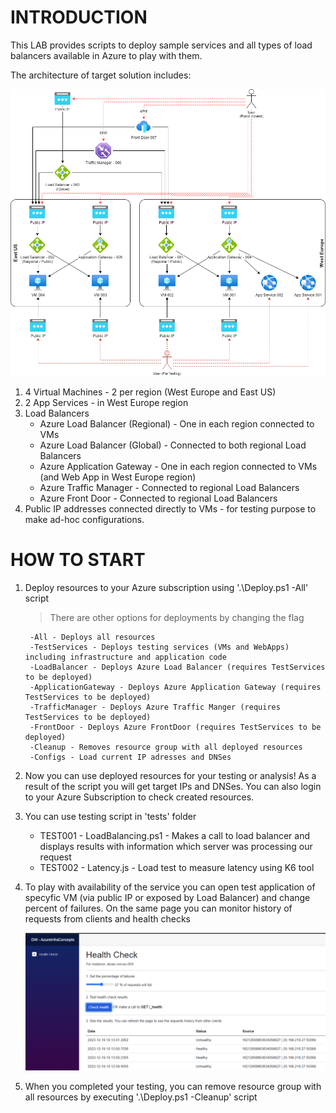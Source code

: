 # INTRODUCTION

This LAB provides scripts to deploy sample services and all types of load balancers available in Azure to play with them. 

The architecture of target solution includes:

![Architecture](.attachments\img_001_architecture.png)

1. 4 Virtual Machines - 2 per region (West Europe and East US)
2. 2 App Services - in West Europe region
3. Load Balancers
    - Azure Load Balancer (Regional) - One in each region connected to VMs
    - Azure Load Balancer (Global) - Connected to both regional Load Balancers
    - Azure Application Gateway - One in each region connected to VMs (and Web App in West Europe region)
    - Azure Traffic Manager - Connected to regional Load Balancers
    - Azure Front Door - Connected to regional Load Balancers
4. Public IP addresses connected directly to VMs - for testing purpose to make ad-hoc configurations.

# HOW TO START

1. Deploy resources to your Azure subscription using '.\Deploy.ps1 -All' script
    > There are other options for deployments by changing the flag

        -All - Deploys all resources
        -TestServices - Deploys testing services (VMs and WebApps) including infrastructure and application code
        -LoadBalancer - Deploys Azure Load Balancer (requires TestServices to be deployed)
        -ApplicationGateway - Deploys Azure Application Gateway (requires TestServices to be deployed)
        -TrafficManager - Deploys Azure Traffic Manger (requires TestServices to be deployed)
        -FrontDoor - Deploys Azure FrontDoor (requires TestServices to be deployed)
        -Cleanup - Removes resource group with all deployed resources
        -Configs - Load current IP adresses and DNSes

2. Now you can use deployed resources for your testing or analysis! As a result of the script you will get target IPs and DNSes. You can also login to your Azure Subscription to check created resources. 
3. You can use testing script in 'tests' folder
   - TEST001 - LoadBalancing.ps1 - Makes a call to load balancer and displays results with information which server was processing our request
   - TEST002 - Latency.js - Load test to measure latency using K6 tool
4. To play with availability of the service you can open test application of specyfic VM (via public IP or exposed by Load Balancer) and change percent of failures. On the same page you can monitor history of requests from clients and health checks

    ![TestApp](.attachments\img_002_testApp.png)

5. When you completed your testing, you can remove resource group with all resources by executing '.\Deploy.ps1 -Cleanup' script
